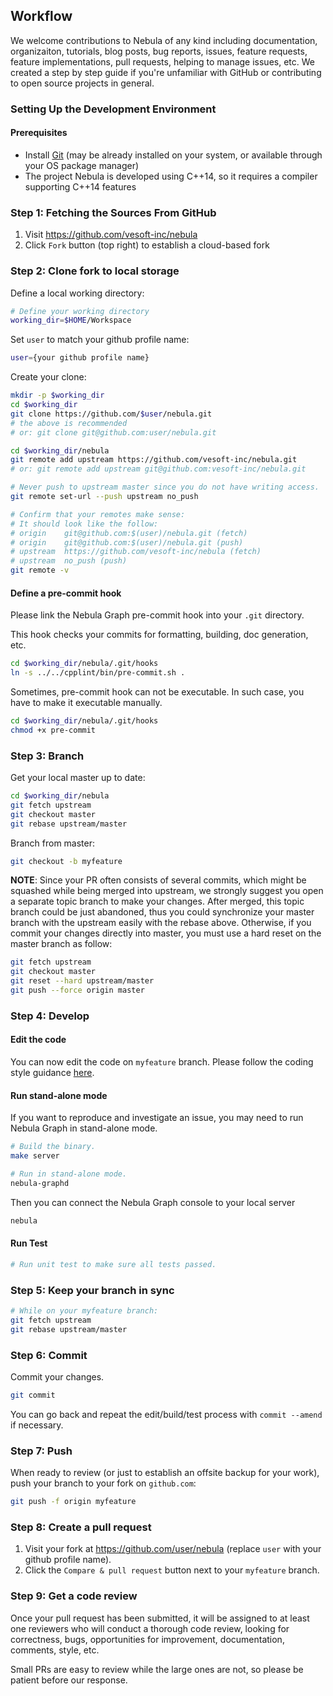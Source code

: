 ## Workflow
We welcome contributions to Nebula of any kind including documentation, organizaiton, tutorials, blog posts, bug reports, issues, feature requests, feature implementations, pull requests,  helping to manage issues, etc. We created a step by step guide if you're unfamiliar with GitHub or contributing to open source projects in general.

### Setting Up the Development Environment
#### Prerequisites
* Install [Git](https://git-scm.com/) (may be already installed on your system, or available through your OS package manager)
* The project Nebula is developed using C++14, so it requires a compiler supporting C++14 features

### Step 1: Fetching the Sources From GitHub

1. Visit https://github.com/vesoft-inc/nebula
2. Click `Fork` button (top right) to establish a cloud-based fork

### Step 2: Clone fork to local storage

Define a local working directory:

```sh
# Define your working directory
working_dir=$HOME/Workspace
```

Set `user` to match your github profile name:

```sh
user={your github profile name}
```

Create your clone:

```sh
mkdir -p $working_dir
cd $working_dir
git clone https://github.com/$user/nebula.git
# the above is recommended
# or: git clone git@github.com:user/nebula.git

cd $working_dir/nebula
git remote add upstream https://github.com/vesoft-inc/nebula.git
# or: git remote add upstream git@github.com:vesoft-inc/nebula.git

# Never push to upstream master since you do not have writing access.
git remote set-url --push upstream no_push

# Confirm that your remotes make sense:
# It should look like the follow:
# origin    git@github.com:$(user)/nebula.git (fetch)
# origin    git@github.com:$(user)/nebula.git (push)
# upstream  https://github.com/vesoft-inc/nebula (fetch)
# upstream  no_push (push)
git remote -v
```

#### Define a pre-commit hook

Please link the Nebula Graph pre-commit hook into your `.git` directory.

This hook checks your commits for formatting, building, doc generation, etc.

```sh
cd $working_dir/nebula/.git/hooks
ln -s ../../cpplint/bin/pre-commit.sh .
```
Sometimes, pre-commit hook can not be executable. In such case, you have to make it executable manually.

```sh
cd $working_dir/nebula/.git/hooks
chmod +x pre-commit
```

### Step 3: Branch

Get your local master up to date:

```sh
cd $working_dir/nebula
git fetch upstream
git checkout master
git rebase upstream/master
```

Branch from master:

```sh
git checkout -b myfeature
```
**NOTE**: Since your PR often consists of several commits, which might be squashed while being merged into upstream,
we strongly suggest you open a separate topic branch to make your changes. After merged, this topic branch could be just abandoned, thus you could synchronize your master branch with the upstream easily with the rebase above. Otherwise, if you commit your changes directly into master, you must use a hard reset on the master branch as follow:

```sh
git fetch upstream
git checkout master
git reset --hard upstream/master
git push --force origin master
```

### Step 4: Develop

#### Edit the code

You can now edit the code on `myfeature` branch. Please follow the coding style guidance [here](docs/cpp-coding-style.md).

#### Run stand-alone mode

If you want to reproduce and investigate an issue, you may need
to run Nebula Graph in stand-alone mode.

```sh
# Build the binary.
make server

# Run in stand-alone mode.
nebula-graphd
```

Then you can connect the Nebula Graph console to your local server
```sh
nebula
```

#### Run Test

```sh
# Run unit test to make sure all tests passed.
```

### Step 5: Keep your branch in sync

```sh
# While on your myfeature branch:
git fetch upstream
git rebase upstream/master
```

### Step 6: Commit

Commit your changes.

```sh
git commit
```

You can go back and repeat the edit/build/test process with `commit --amend` if necessary.

### Step 7: Push

When ready to review (or just to establish an offsite backup for your work), push your branch to your fork on `github.com`:

```sh
git push -f origin myfeature
```

### Step 8: Create a pull request

1. Visit your fork at https://github.com/user/nebula (replace `user` with your github profile name).
2. Click the `Compare & pull request` button next to your `myfeature` branch.

### Step 9: Get a code review

Once your pull request has been submitted, it will be assigned to at least one reviewers who will conduct a thorough code review, looking for correctness, bugs, opportunities for improvement, documentation, comments, style, etc.

Small PRs are easy to review while the large ones are not, so please be patient before our response.
